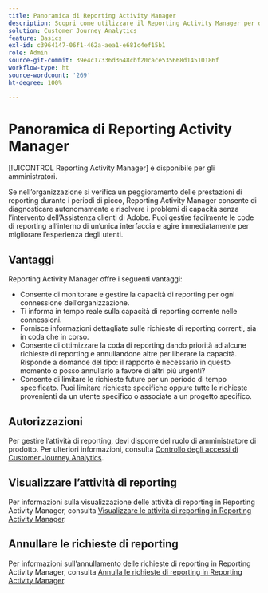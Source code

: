 ```yaml
---
title: Panoramica di Reporting Activity Manager
description: Scopri come utilizzare il Reporting Activity Manager per diagnosticare e risolvere i problemi di capacità durante i periodi in cui si verificano picchi di reporting.
solution: Customer Journey Analytics
feature: Basics
exl-id: c3964147-06f1-462a-aea1-e681c4ef15b1
role: Admin
source-git-commit: 39e4c17336d3648cbf20cace535668d14510186f
workflow-type: ht
source-wordcount: '269'
ht-degree: 100%

---
```


# Panoramica di Reporting Activity Manager

[!UICONTROL Reporting Activity Manager] è disponibile per gli amministratori.

Se nell’organizzazione si verifica un peggioramento delle prestazioni di reporting durante i periodi di picco, Reporting Activity Manager consente di diagnosticare autonomamente e risolvere i problemi di capacità senza l’intervento dell’Assistenza clienti di Adobe. Puoi gestire facilmente le code di reporting all’interno di un’unica interfaccia e agire immediatamente per migliorare l’esperienza degli utenti.

## Vantaggi

Reporting Activity Manager offre i seguenti vantaggi:

* Consente di monitorare e gestire la capacità di reporting per ogni connessione dell’organizzazione.
* Ti informa in tempo reale sulla capacità di reporting corrente nelle connessioni.
* Fornisce informazioni dettagliate sulle richieste di reporting correnti, sia in coda che in corso.
* Consente di ottimizzare la coda di reporting dando priorità ad alcune richieste di reporting e annullandone altre per liberare la capacità. Risponde a domande del tipo: il rapporto è necessario in questo momento o posso annullarlo a favore di altri più urgenti?
* Consente di limitare le richieste future per un periodo di tempo specificato. Puoi limitare richieste specifiche oppure tutte le richieste provenienti da un utente specifico o associate a un progetto specifico.

## Autorizzazioni

<!-- update for CJA -->

Per gestire l’attività di reporting, devi disporre del ruolo di amministratore di prodotto. Per ulteriori informazioni, consulta [Controllo degli accessi di Customer Journey Analytics](/help/technotes/access-control.md).

## Visualizzare l’attività di reporting

Per informazioni sulla visualizzazione delle attività di reporting in Reporting Activity Manager, consulta [Visualizzare le attività di reporting in Reporting Activity Manager](/help/reporting-activity-manager/reporting-activity.md).

## Annullare le richieste di reporting

Per informazioni sull’annullamento delle richieste di reporting in Reporting Activity Manager, consulta [Annulla le richieste di reporting in Reporting Activity Manager](/help/reporting-activity-manager/reporting-activity-cancel-requests.md).
